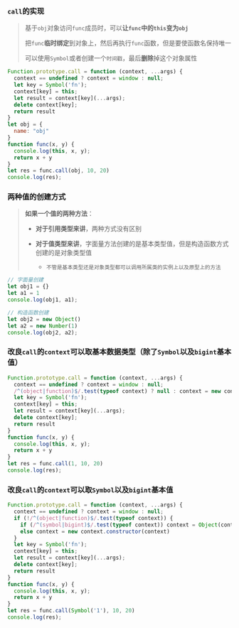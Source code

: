 ### `call`的实现

> 基于`obj`对象访问`func`成员时，可以**让`func`中的`this`变为`obj`**
>
> 把`func`**临时绑定**到对象上，然后再执行`func`函数，但是要使函数名保持唯一
>
> 可以使用`Symbol`或者创建一个`时间戳`，最后**删除**掉这个对象属性

```js
Function.prototype.call = function (context, ...args) {
  context == undefined ? context = window : null;
  let key = Symbol('fn');
  context[key] = this;
  let result = context[key](...args);
  delete context[key];
  return result
}
let obj = {
  name: "obj"
}
function func(x, y) {
  console.log(this, x, y);
  return x + y
}
let res = func.call(obj, 10, 20)
console.log(res);
```





### 两种值的创建方式

> **如果一个值的两种方法**：
>
> + **对于引用类型来讲**，两种方式没有区别
>
> + **对于值类型来讲**，字面量方法创建的是基本类型值，但是构造函数方式创建的是对象类型值
>   + `不管是基本类型还是对象类型都可以调用所属类的实例上以及原型上的方法`

```js
// 字面量创建
let obj1 = {}
let a1 = 1
console.log(obj1, a1);

// 构造函数创建
let obj2 = new Object()
let a2 = new Number(1)
console.log(obj2, a2);
```



### 改良`call`的`context`可以取基本数据类型（除了`Symbol`以及`bigint`基本值）

```js
Function.prototype.call = function (context, ...args) {
  context == undefined ? context = window : null;
  /^(object|function)$/.test(typeof context) ? null : context = new context.constructor(context)
  let key = Symbol('fn');
  context[key] = this;
  let result = context[key](...args);
  delete context[key];
  return result
}
function func(x, y) {
  console.log(this, x, y);
  return x + y
}
let res = func.call(1, 10, 20)
console.log(res);
```



### 改良`call`的`context`可以取`Symbol`以及`bigint`基本值

```js
Function.prototype.call = function (context, ...args) {
  context == undefined ? context = window : null;
  if (!/^(object|function)$/.test(typeof context)) {
    if (/^(symbol|bigint)$/.test(typeof context)) context = Object(context)
    else context = new context.constructor(context)
  }
  let key = Symbol('fn');
  context[key] = this;
  let result = context[key](...args);
  delete context[key];
  return result
}
function func(x, y) {
  console.log(this, x, y);
  return x + y
}
let res = func.call(Symbol('1'), 10, 20)
console.log(res);
```

